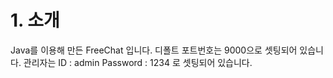
# 1. 소개
Java를 이용해 만든 FreeChat 입니다.
디폴트 포트번호는 9000으로 셋팅되어 있습니다.
관리자는 
ID : admin 
Password : 1234
로 셋팅되어 있습니다.
